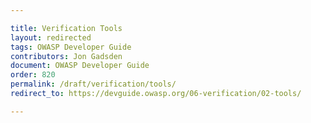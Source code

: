 ```yaml
---

title: Verification Tools
layout: redirected
tags: OWASP Developer Guide
contributors: Jon Gadsden
document: OWASP Developer Guide
order: 820
permalink: /draft/verification/tools/
redirect_to: https://devguide.owasp.org/06-verification/02-tools/

---
```

